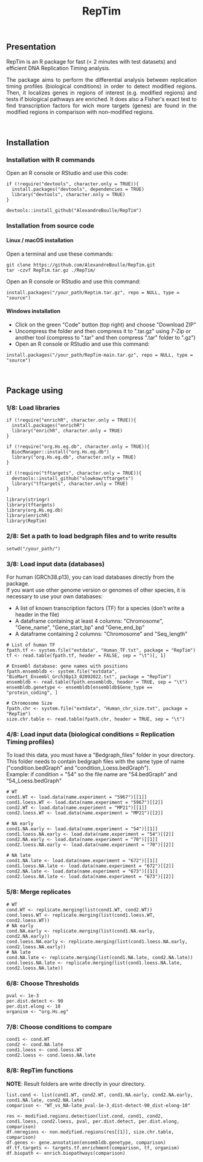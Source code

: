 <h1 align="center">RepTim</h1>


&nbsp;


## Presentation
RepTim is an R package for fast (< 2 minutes with test datasets) and efficient DNA Replication Timing analysis.

<div align="justify"> The package aims to perform the differential analysis between replication timing profiles (biological conditions) in order to detect modified regions. Then, it localizes genes in regions of interest (e.g. modified regions) and tests if biological pathways are enriched. It does also a Fisher's exact test to find transcription factors for wich more targets (genes) are found in the modified regions in comparison with non-modified regions. </div>


&nbsp;


## Installation

### Installation with R commands

Open an R console or RStudio and use this code:

```
if (!require("devtools", character.only = TRUE)){
  install.packages("devtools", dependencies = TRUE)
  library("devtools", character.only = TRUE)
}

devtools::install_github("AlexandreBoulle/RepTim")
```

### Installation from source code

#### Linux / macOS installation
Open a terminal and use these commands:

```
git clone https://github.com/AlexandreBoulle/RepTim.git
tar -czvf RepTim.tar.gz ./RepTim/
```

Open an R console or RStudio and use this command:

```
install.packages("/your_path/Reptim.tar.gz", repo = NULL, type = "source")
```

#### Windows installation

* Click on the green "Code" button (top right) and choose "Download ZIP"
* Uncompress the folder and then compress it to ".tar.gz" using 7-Zip or another tool (compress to ".tar" and then compress ".tar" folder to ".gz")
* Open an R console or RStudio and use this command:

```
install.packages("/your_path/RepTim-main.tar.gz", repo = NULL, type = "source")
```


&nbsp;


## Package using

### 1/8: Load libraries

```
if (!require("enrichR", character.only = TRUE)){
  install.packages("enrichR")
  library("enrichR", character.only = TRUE)
}

if (!require("org.Hs.eg.db", character.only = TRUE)){
  BiocManager::install("org.Hs.eg.db")
  library("org.Hs.eg.db", character.only = TRUE)
}

if (!require("tftargets", character.only = TRUE)){
  devtools::install_github("slowkow/tftargets")
  library("tftargets", character.only = TRUE)
}

library(stringr)
library(tftargets)
library(org.Hs.eg.db)
library(enrichR)
library(RepTim)
```

### 2/8: Set a path to load bedgraph files and to write results

```
setwd("/your_path/")
```

### 3/8: Load input data (databases)

For human (GRCh38.p13), you can load databases directly from the package. \
If you want use other genome version or genomes of other species, it is necessary to use your own databases:
* A list of known transcription factors (TF) for a species (don't write a header in the file)
* A dataframe containing at least 4 columns: "Chromosome", "Gene_name", "Gene_start_bp" and "Gene_end_bp"
* A dataframe containing 2 columns: "Chromosome" and "Seq_length"

```
# List of human TF
fpath.tf <- system.file("extdata", "Human_TF.txt", package = "RepTim")
tf <- read.table(fpath.tf, header = FALSE, sep = "\t")[, 1]

# Ensembl database: gene names with positions
fpath.ensembldb <- system.file("extdata", "BioMart_Ensembl_Grch38p13_02092022.txt", package = "RepTim")
ensembldb <- read.table(fpath.ensembldb, header = TRUE, sep = "\t")
ensembldb.genetype <- ensembldb[ensembldb$Gene_type == "protein_coding", ]

# Chromosome Size
fpath.chr <- system.file("extdata", "Human_chr_size.txt", package = "RepTim")
size.chr.table <- read.table(fpath.chr, header = TRUE, sep = "\t")
```

### 4/8: Load input data (biological conditions = Replication Timing profiles)

To load this data, you must have a "Bedgraph_files" folder in your directory. \
This folder needs to contain bedgraph files with the same type of name ("condition.bedGraph" and "condition_Loess.bedGraph"). \
Example: if condition = "54" so the file name are "54.bedGraph" and "54_Loess.bedGraph"

```
# WT
cond1.WT <- load.data(name.experiment = "5967")[[1]]
cond1.loess.WT <- load.data(name.experiment = "5967")[[2]]
cond2.WT <- load.data(name.experiment = "MP21")[[1]]
cond2.loess.WT <- load.data(name.experiment = "MP21")[[2]]

# NA early
cond1.NA.early <- load.data(name.experiment = "54")[[1]]
cond1.loess.NA.early <- load.data(name.experiment = "54")[[2]]
cond2.NA.early <- load.data(name.experiment = "70")[[1]]
cond2.loess.NA.early <- load.data(name.experiment = "70")[[2]]

# NA late
cond1.NA.late <- load.data(name.experiment = "672")[[1]]
cond1.loess.NA.late <- load.data(name.experiment = "672")[[2]]
cond2.NA.late <- load.data(name.experiment = "673")[[1]]
cond2.loess.NA.late <- load.data(name.experiment = "673")[[2]]
```

### 5/8: Merge replicates

```
# WT
cond.WT <- replicate.merging(list(cond1.WT, cond2.WT))
cond.loess.WT <- replicate.merging(list(cond1.loess.WT, cond2.loess.WT))
# NA early
cond.NA.early <- replicate.merging(list(cond1.NA.early, cond2.NA.early))
cond.loess.NA.early <- replicate.merging(list(cond1.loess.NA.early, cond2.loess.NA.early))
# NA late
cond.NA.late <- replicate.merging(list(cond1.NA.late, cond2.NA.late))
cond.loess.NA.late <- replicate.merging(list(cond1.loess.NA.late, cond2.loess.NA.late))
```

### 6/8: Choose Thresholds

```
pval <- 1e-3
per.dist.detect <- 90
per.dist.elong <- 10
organism <- "org.Hs.eg"
```

### 7/8: Choose conditions to compare

```
cond1 <- cond.WT
cond2 <- cond.NA.late
cond1.loess <- cond.loess.WT
cond2.loess <- cond.loess.NA.late
```

### 8/8: RepTim functions

**NOTE**: Result folders are write directly in your directory.

```
list.cond <- list(cond1.WT, cond2.WT, cond1.NA.early, cond2.NA.early, cond1.NA.late, cond2.NA.late)
comparison <- "WT_vs_NA-late_pval-1e-3_dist-detect-90_dist-elong-10"

res <- modified.regions.detection(list.cond, cond1, cond2, cond1.loess, cond2.loess, pval, per.dist.detect, per.dist.elong, comparison)
df.nmregions <- non.modified.regions(res[[1]], size.chr.table, comparison)
df.genes <- gene.annotation(ensembldb.genetype, comparison)
df.tf.targets <- targets.tf.enrichment(comparison, tf, organism)
df.biopath <- enrich.biopathways(comparison)
```

